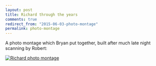 ```yaml
---
layout: post
title: Richard through the years
comments: true
redirect_from: "2015-06-03-photo-montage"
permalink: photo-montage
---
```


A photo montage which Bryan put together, built after much late night scanning by Robert:

[![Richard photo montage](http://img.youtube.com/vi/ReWxO3y-6Jw/0.jpg)](http://www.youtube.com/watch?v=ReWxO3y-6Jw)

